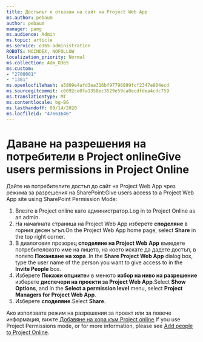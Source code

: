 ```yaml
---
title: Достъпът е отказан на сайт на Project Web App
ms.author: pebaum
author: pebaum
manager: pamg
ms.audience: Admin
ms.topic: article
ms.service: o365-administration
ROBOTS: NOINDEX, NOFOLLOW
localization_priority: Normal
ms.collection: Adm_O365
ms.custom:
- "2700001"
- "1381"
ms.openlocfilehash: a5809e4afd3ea316bf97796899fcf2347e804ecd
ms.sourcegitcommit: c6692ce0fa1358ec3529e59ca0ecdfdea4cdc759
ms.translationtype: MT
ms.contentlocale: bg-BG
ms.lasthandoff: 09/14/2020
ms.locfileid: "47663646"
---
```

# <a name="give-users-permissions-in-project-online"></a><span data-ttu-id="10a09-102">Даване на разрешения на потребители в Project online</span><span class="sxs-lookup"><span data-stu-id="10a09-102">Give users permissions in Project Online</span></span>

<span data-ttu-id="10a09-103">Дайте на потребителите достъп до сайт на Project Web App чрез режима за разрешения на SharePoint:</span><span class="sxs-lookup"><span data-stu-id="10a09-103">Give users access to a Project Web App site using SharePoint Permission Mode:</span></span>

1. <span data-ttu-id="10a09-104">Влезте в Project online като администратор.</span><span class="sxs-lookup"><span data-stu-id="10a09-104">Log in to Project Online as an admin.</span></span>
2. <span data-ttu-id="10a09-105">На началната страница на Project Web App изберете **споделяне** в горния десен ъгъл.</span><span class="sxs-lookup"><span data-stu-id="10a09-105">On the Project Web App home page, select **Share** in the top right corner.</span></span>
3. <span data-ttu-id="10a09-106">В диалоговия прозорец **споделяне на Project Web App** въведете потребителското име на лицето, на което искате да дадете достъп, в полето **Поканване на хора** .</span><span class="sxs-lookup"><span data-stu-id="10a09-106">In the **Share Project Web App** dialog box, type the user name of the person you want to give access to in the **Invite People** box.</span></span>
4. <span data-ttu-id="10a09-107">Изберете **Покажи опциите**и в менюто **избор на ниво на разрешение** изберете **диспечери на проекти за Project Web App**.</span><span class="sxs-lookup"><span data-stu-id="10a09-107">Select **Show Options**, and in the **Select a permission level** menu, select **Project Managers for Project Web App**.</span></span>
5. <span data-ttu-id="10a09-108">Изберете **споделяне**.</span><span class="sxs-lookup"><span data-stu-id="10a09-108">Select **Share**.</span></span>

<span data-ttu-id="10a09-109">Ако използвате режим на разрешения за проект или за повече информация, вижте [Добавяне на хора към Project online](https://docs.microsoft.com/projectonline/step-2-add-people-to-project-online).</span><span class="sxs-lookup"><span data-stu-id="10a09-109">If you use Project Permissions mode, or for more information, please see [Add people to Project Online](https://docs.microsoft.com/projectonline/step-2-add-people-to-project-online).</span></span>
